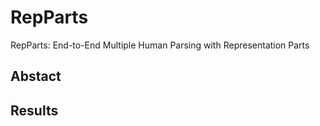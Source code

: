 # RepParts
RepParts: End-to-End Multiple Human Parsing with Representation Parts

## Abstact

## Results

